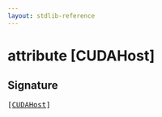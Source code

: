```yaml
---
layout: stdlib-reference
---
```


# attribute [CUDAHost]

## Signature

<pre>
[<a href="/stdlib-reference/attributes/cudahost-01234">CUDAHost</a>]
</pre>


